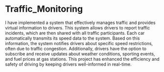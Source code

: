 # Traffic_Monitoring
I have implemented a system that effectively manages traffic and provides virtual information to drivers. This system allows drivers to report traffic incidents, which are then shared with all traffic participants. Each car automatically transmits its speed data to the system. Based on this information, the system notifies drivers about specific speed restrictions, often due to traffic congestion. Additionally, drivers have the option to subscribe and receive updates about weather conditions, sporting events, and fuel prices at gas stations. This project has enhanced the efficiency and safety of driving by keeping drivers well-informed in real-time.
